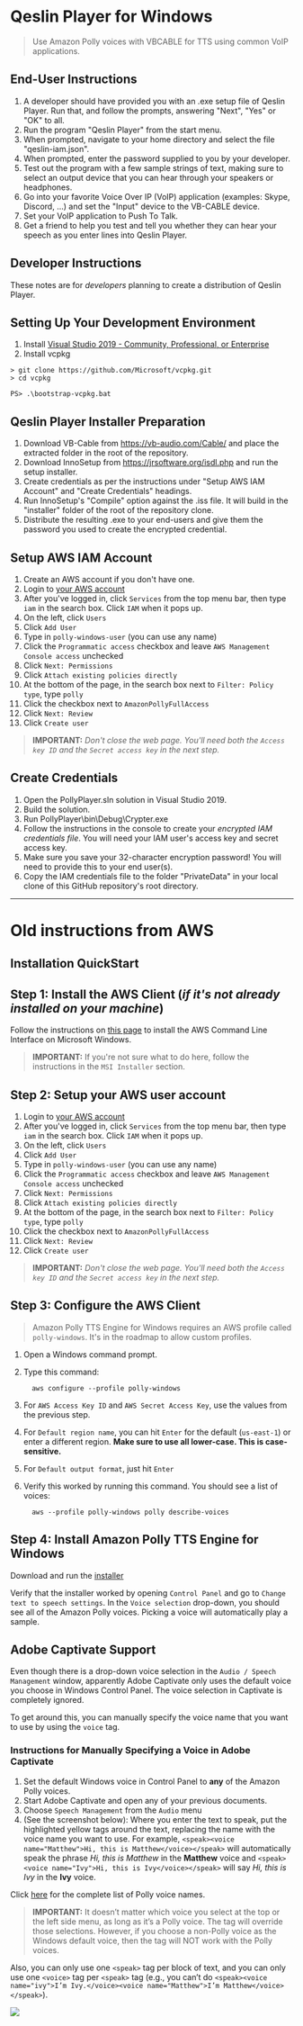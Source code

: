 # Qeslin Player for Windows
> Use Amazon Polly voices with VBCABLE for TTS using common VoIP applications.

## End-User Instructions

1. A developer should have provided you with an .exe setup file of Qeslin Player. Run that, and follow the prompts, answering "Next", "Yes" or "OK" to all.
2. Run the program "Qeslin Player" from the start menu.
3. When prompted, navigate to your home directory and select the file "qeslin-iam.json".
4. When prompted, enter the password supplied to you by your developer.
5. Test out the program with a few sample strings of text, making sure to select an output device that you can hear through your speakers or headphones.
6. Go into your favorite Voice Over IP (VoIP) application (examples: Skype, Discord, ...) and set the "Input" device to the VB-CABLE device.
7. Set your VoIP application to Push To Talk.
8. Get a friend to help you test and tell you whether they can hear your speech as you enter lines into Qeslin Player.


## Developer Instructions

These notes are for *developers* planning to create a distribution of Qeslin Player.

## Setting Up Your Development Environment

1. Install [Visual Studio 2019 - Community, Professional, or Enterprise](https://visualstudio.microsoft.com/downloads/)
2. Install vcpkg
````
> git clone https://github.com/Microsoft/vcpkg.git
> cd vcpkg

PS> .\bootstrap-vcpkg.bat
````

## Qeslin Player Installer Preparation

1. Download VB-Cable from https://vb-audio.com/Cable/ and place the extracted folder in the root of the repository.
2. Download InnoSetup from https://jrsoftware.org/isdl.php and run the setup installer.
3. Create credentials as per the instructions under "Setup AWS IAM Account" and "Create Credentials" headings.
4. Run InnoSetup's "Compile" option against the .iss file. It will build in the "installer" folder of the root of the repository clone.
5. Distribute the resulting .exe to your end-users and give them the password you used to create the encrypted credential.

## Setup AWS IAM Account

1. Create an AWS account if you don't have one.
2. Login to [your AWS account](https://console.aws.amazon.com/console/home)
3. After you've logged in, click `Services` from the top menu bar, then type `iam` in the search box. Click `IAM` when it pops up.
4. On the left, click `Users`
5. Click `Add User`
6. Type in `polly-windows-user` (you can use any name)
7. Click the `Programmatic access` checkbox and leave `AWS Management Console access` unchecked
8. Click `Next: Permissions`
9. Click `Attach existing policies directly`
10. At the bottom of the page, in the search box next to `Filter: Policy type`, type `polly`
11. Click the checkbox next to `AmazonPollyFullAccess`
12. Click `Next: Review`
13. Click `Create user`
> **IMPORTANT:** *Don't close the web page. You'll need both the `Access key ID` and the `Secret access key` in the next step.*

## Create Credentials

1. Open the PollyPlayer.sln solution in Visual Studio 2019.
2. Build the solution.
3. Run PollyPlayer\bin\Debug\Crypter.exe
4. Follow the instructions in the console to create your *encrypted IAM credentials file*. You will need your IAM user's access key and secret access key.
5. Make sure you save your 32-character encryption password! You will need to provide this to your end user(s).
6. Copy the IAM credentials file to the folder "PrivateData" in your local clone of this GitHub repository's root directory.

--------

# Old instructions from AWS

## Installation QuickStart

## Step 1: Install the AWS Client (*if it's not already installed on your machine*) ##

Follow the instructions on [this page](http://docs.aws.amazon.com/cli/latest/userguide/awscli-install-windows.html) to install the AWS Command Line Interface on Microsoft Windows.

> **IMPORTANT:** If you're not sure what to do here, follow the instructions in the `MSI Installer` section.

## Step 2: Setup your AWS user account ##

1. Login to [your AWS account](https://console.aws.amazon.com/console/home)
2. After you've logged in, click `Services` from the top menu bar, then type `iam` in the search box. Click `IAM` when it pops up.
4. On the left, click `Users`
5. Click `Add User`
6. Type in `polly-windows-user` (you can use any name)
7. Click the `Programmatic access` checkbox and leave `AWS Management Console access` unchecked
8. Click `Next: Permissions`
9. Click `Attach existing policies directly`
10. At the bottom of the page, in the search box next to `Filter: Policy type`, type `polly`
11. Click the checkbox next to `AmazonPollyFullAccess`
12. Click `Next: Review`
13. Click `Create user`
> **IMPORTANT:** *Don't close the web page. You'll need both the `Access key ID` and the `Secret access key` in the next step.*


## Step 3: Configure the AWS Client
> Amazon Polly TTS Engine for Windows requires an AWS profile called `polly-windows`. It's in the roadmap to allow custom profiles. 

1. Open a Windows command prompt.
2. Type this command:

         aws configure --profile polly-windows

3. For `AWS Access Key ID` and `AWS Secret Access Key`, use the values from the previous step.
4. For `Default region name`, you can hit `Enter` for the default (`us-east-1`) or enter a different region. **Make sure to use all lower-case. This is case-sensitive.**
5. For `Default output format`, just hit `Enter`
6. Verify this worked by running this command. You should see a list of voices:

         aws --profile polly-windows polly describe-voices

## Step 4: Install Amazon Polly TTS Engine for Windows
Download and run the [installer](https://s3.amazonaws.com/polly-tts-windows/setup.exe)

Verify that the installer worked by opening `Control Panel` and go to `Change text to speech settings`. In the `Voice selection` drop-down, you should see all of the Amazon Polly voices. Picking a voice will automatically play a sample.

## Adobe Captivate Support
Even though there is a drop-down voice selection in the `Audio / Speech Management` window, apparently Adobe Captivate only uses the default voice you choose in Windows Control Panel. The voice selection in Captivate is completely ignored.

To get around this, you can manually specify the voice name that you want to use by using the `voice` tag. 
 
### Instructions for Manually Specifying a Voice in Adobe Captivate ###

1.	Set the default Windows voice in Control Panel to **any** of the Amazon Polly voices.
2.	Start Adobe Captivate and open any of your previous documents.
3.	Choose `Speech Management` from the `Audio` menu
4.	(See the screenshot below): Where you enter the text to speak, put the highlighted yellow tags around the text, replacing the name with the voice name you want to use. For example, `<speak><voice name="Matthew">Hi, this is Matthew</voice></speak>` will automatically speak the phrase *Hi, this is Matthew* in the **Matthew** voice and  `<speak><voice name="Ivy">Hi, this is Ivy</voice></speak>` will say *Hi, this is Ivy* in the **Ivy** voice.
 
Click [here](http://docs.aws.amazon.com/polly/latest/dg/voicelist.html) for the complete list of Polly voice names.
 
> **IMPORTANT:** It doesn’t matter which voice you select at the top or the left side menu, as long as it’s a Polly voice. The <voice> tag will override those selections. However, if you choose a non-Polly voice as the Windows default voice, then the <voice> tag will NOT work with the Polly voices.
 
Also, you can only use one `<speak>` tag per block of text, and you can only use one `<voice>` tag per `<speak>` tag (e.g., you can’t do `<speak><voice name="ivy">I’m Ivy.</voice><voice name="Matthew">I’m Matthew</voice></speak>`).

![](https://i.imgur.com/LMlNszU.png)
